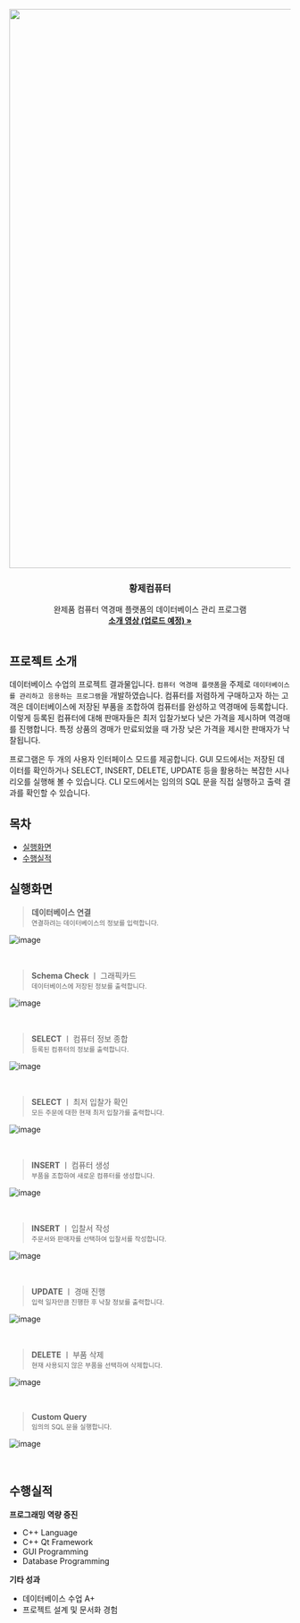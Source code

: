 <p align="center">
  <img width="1000px" src="https://user-images.githubusercontent.com/60598051/176132253-42234b99-bc54-4ac1-aaac-bc3720a3176b.png">
</p>

<h3 align="center">황제컴퓨터</h3>

<p align="center">
  완제품 컴퓨터 역경매 플랫폼의 데이터베이스 관리 프로그램
  <br>
  <a href=""><strong>소개 영상 (업로드 예정) »</strong></a>
  <br>
  <br>
</p>


## 프로젝트 소개

데이터베이스 수업의 프로젝트 결과물입니다. `컴퓨터 역경매 플랫폼`을 주제로 `데이터베이스를 관리하고 응용하는 프로그램`을 개발하였습니다. 
컴퓨터를 저렴하게 구매하고자 하는 고객은 데이터베이스에 저장된 부품을 조합하여 컴퓨터를 완성하고 역경매에 등록합니다. 
이렇게 등록된 컴퓨터에 대해 판매자들은 최저 입찰가보다 낮은 가격을 제시하며 역경매를 진행합니다. 특정 상품의 경매가 만료되었을 때 가장 낮은 가격을 제시한 판매자가 낙찰됩니다. 

프로그램은 두 개의 사용자 인터페이스 모드를 제공합니다. GUI 모드에서는 저장된 데이터를 확인하거나 SELECT, INSERT, DELETE, UPDATE 등을 활용하는 복잡한 시나리오를 실행해 볼 수 있습니다.
CLI 모드에서는 임의의 SQL 문을 직접 실행하고 출력 결과를 확인할 수 있습니다.


## 목차

- [실행화면](#실행화면)
- [수행실적](#수행실적)


## 실행화면

> **데이터베이스 연결**  
> <sub>연결하려는 데이터베이스의 정보를 입력합니다.</sub>  

![image](https://user-images.githubusercontent.com/60598051/176137875-495ebac8-2638-4a6c-9aa3-83b6a1e81c09.png)

<br>

> **Schema Check** ㅣ 그래픽카드  
> <sub>데이터베이스에 저장된 정보를 출력합니다.</sub> 

![image](https://user-images.githubusercontent.com/60598051/176138055-f67adceb-dfe9-4347-96ce-15b6fb0d4681.png)

<br>

> **SELECT** ㅣ 컴퓨터 정보 종합  
> <sub>등록된 컴퓨터의 정보를 출력합니다.</sub> 

![image](https://user-images.githubusercontent.com/60598051/176138164-85ed1f07-84be-4613-a0c3-e5f5137e1044.png)

<br>

> **SELECT** ㅣ 최저 입찰가 확인  
> <sub>모든 주문에 대한 현재 최저 입찰가를 출력합니다.</sub>  

![image](https://user-images.githubusercontent.com/60598051/176139143-957fcaac-9081-4d07-be81-87d5f0dab176.png)

<br>

> **INSERT** ㅣ 컴퓨터 생성  
> <sub>부품을 조합하여 새로운 컴퓨터를 생성합니다.</sub>  

![image](https://user-images.githubusercontent.com/60598051/176139448-c162a300-b23f-4d77-bfdd-3b409e22ba96.png)

<br>

> **INSERT** ㅣ 입찰서 작성  
> <sub>주문서와 판매자를 선택하여 입찰서를 작성합니다.</sub>  

![image](https://user-images.githubusercontent.com/60598051/176139553-1cacc76d-e532-49da-84d5-7bd2f4696d32.png)

<br>

> **UPDATE** ㅣ 경매 진행  
> <sub>입력 일자만큼 진행한 후 낙찰 정보를 출력합니다.</sub>  

![image](https://user-images.githubusercontent.com/60598051/176140430-c9156cfe-81fe-4b22-b228-f683d542e90a.png)

<br>

> **DELETE** ㅣ 부품 삭제  
> <sub>현재 사용되지 않은 부품을 선택하여 삭제합니다.</sub>  

![image](https://user-images.githubusercontent.com/60598051/176140731-44546bc7-4599-435b-b95c-70d471e60fbb.png)

<br>

> **Custom Query**  
> <sub>임의의 SQL 문을 실행합니다.</sub>  

![image](https://user-images.githubusercontent.com/60598051/176140836-2fe5c97f-6f35-4bdf-af71-d2e34daf5429.png)

<br>


## 수행실적

**프로그래밍 역량 증진**
 - C++ Language
 - C++ Qt Framework
 - GUI Programming
 - Database Programming

**기타 성과**
 - 데이터베이스 수업 A+
 - 프로젝트 설계 및 문서화 경험
